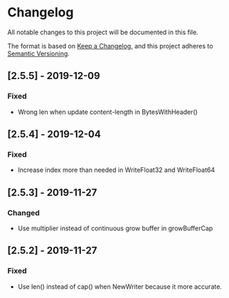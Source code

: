 # Changelog
All notable changes to this project will be documented in this file.

The format is based on [Keep a Changelog](https://keepachangelog.com/en/1.0.0/),
and this project adheres to [Semantic Versioning](https://semver.org/spec/v2.0.0.html).

## [2.5.5] - 2019-12-09
### Fixed
- Wrong len when update content-length in BytesWithHeader()

## [2.5.4] - 2019-12-04
### Fixed
- Increase index more than needed in WriteFloat32 and WriteFloat64

## [2.5.3] - 2019-11-27
### Changed
- Use multiplier instead of continuous grow buffer in growBufferCap

## [2.5.2] - 2019-11-27
### Fixed
- Use len() instead of cap() when NewWriter because it more accurate.
